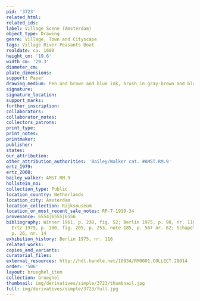 ```yaml
---
pid: '3723'
related_html: 
related_ids: 
label: Village Scene (Amsterdam)
object_type: Drawing
genre: Village, Town and Cityscape
tags: Village River Peasants Boat
realdate: ca. 1600
height_cm: '19.6'
width_cm: '29.3'
diameter_cm: 
plate_dimensions: 
support: Paper
drawing_medium: Pen and brown and blue ink, brush in gray-brown and blue
signature: 
signature_location: 
support_marks: 
further_inscription: 
collaborators: 
collaborator_notes: 
collectors_patrons: 
print_type: 
print_notes: 
printmaker: 
publisher: 
states: 
our_attribution: 
other_attribution_authorities: 'Bailey/Walker cat. #AMST.RM.9'
ertz_1979: 
ertz_2008: 
bailey_walker: AMST.RM.9
hollstein_no: 
collection_type: Public
location_country: Netherlands
location_city: Amsterdam
location_collection: Rijksmuseum
location_or_most_recent_sale_notes: RP-T-1919-34
provenance: 6554|6555|6556
bibliography: Winner 1961, p. 238, fig. 52; Berlin 1975, p. 98, nr. 116, pl. 221;
  Ertz 1979, p. 180, fig. 205, p. 253, note 185, p. 567 nr. 62; Schapelhouman 1987,
  p. 26, nr. 14
exhibition_history: Berlin 1975, nr. 116
related_works: 
copies_and_variants: 
curatorial_files: 
external_resources: http://hdl.handle.net/10934/RM0001.COLLECT.28014
order: '506'
layout: brueghel_item
collection: brueghel
thumbnail: img/derivatives/simple/3723/thumbnail.jpg
full: img/derivatives/simple/3723/full.jpg
---
```

